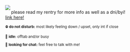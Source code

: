 <img align="left" src="https://cdn.discordapp.com/attachments/990036536999415858/1140437904028602439/image.png">

please read my rentry for more info as well as a dni/byi!  
<a href="https://rentry.co/mvdkips">link here!</a>
<small><p>⛔ <b>do not disturb:</b> most likely feeling down / upset, only int if close</p>
<p>🌙 <b>idle:</b> offtab and/or busy</p>
<p>💬 <b>looking for chat:</b> feel free to talk with me!</p></small>

